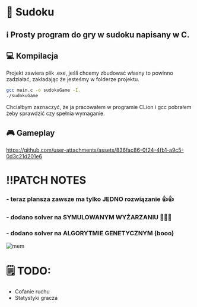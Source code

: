 # 🔢 Sudoku
## ℹ️ Prosty program do gry w sudoku napisany w C. 
## 💻 Kompilacja
Projekt zawiera plik .exe, jeśli chcemy zbudować własny to powinno zadziałać, zakładając że jesteśmy w folderze projektu.

```bash
gcc main.c -o sudokuGame -I.
./sudokuGame
```

Chciałbym zaznaczyć, że ja pracowałem w programie CLion i gcc pobrałem żeby sprawdzić czy spełnia wymaganie. 

## 🎮 Gameplay
https://github.com/user-attachments/assets/836fac86-0f24-4fb1-a9c5-0d3c21d201e6

# ‼️PATCH NOTES
### - teraz plansza zawsze ma tylko JEDNO rozwiązanie 👍👍
### - dodano solver na SYMULOWANYM WYŻARZANIU 🤯🤯🤯
### - dodano solver na ALGORYTMIE GENETYCZNYM (booo)

![mem](https://github.com/user-attachments/assets/ae129d91-a418-4bec-802a-64551599183a)

# 🗒️ TODO:
- Cofanie ruchu
- Statystyki gracza

